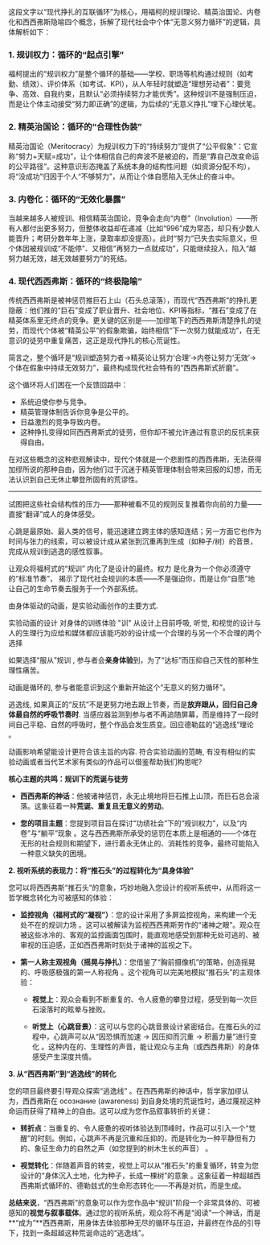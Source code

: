 这段文字以“现代挣扎的互联循环”为核心，用福柯的规训理论、精英治国论、内卷化和西西弗斯隐喻四个概念，拆解了现代社会中个体“无意义努力循环”的逻辑，具体解析如下：

### 1. 规训权力：循环的“起点引擎”
福柯提出的“规训权力”是整个循环的基础——学校、职场等机构通过规则（如考勤、绩效）、评价体系（如考试、KPI），从人年轻时就塑造“理想劳动者”：要竞争、高效、自我约束，且默认“必须持续努力才能优秀”。这种规训不是强制压迫，而是让个体主动接受“努力即正确”的逻辑，为后续的“无意义挣扎”埋下心理伏笔。

### 2. 精英治国论：循环的“合理性伪装”
精英治国论（Meritocracy）为规训权力下的“持续努力”提供了“公平假象”：它宣称“努力+天赋=成功”，让个体相信自己的奔波不是被迫的，而是“靠自己改变命运的公平路径”。这种意识形态掩盖了系统本身的结构性问题（如资源分配不均），将“没成功”归因于个人“不够努力”，从而让个体自愿陷入无休止的奋斗中。

### 3. 内卷化：循环的“无效化暴露”
当越来越多人被规训、相信精英治国论，竞争会走向“内卷”（Involution）——所有人都付出更多努力，但整体收益却在递减（比如“996”成为常态，却只有少数人能晋升；考研分数年年上涨，录取率却没提高）。此时“努力”已失去实际意义，但个体因被规训成“不能停”、又相信“再努力一点就成功”，只能继续投入，陷入“越努力越无效，越无效越要努力”的死结。

### 4. 现代西西弗斯：循环的“终极隐喻”
传统西西弗斯是被神惩罚推巨石上山（石头总滚落），而现代“西西弗斯”的挣扎更隐蔽：他们推的“巨石”变成了职业晋升、社会地位、KPI等指标，“推石”变成了在精英体系里无终点的竞争。更关键的区别是——加缪笔下的西西弗斯清楚挣扎的徒劳，而现代个体被“精英公平”的假象欺骗，始终相信“下一次努力就能成功”，在无意识的徒劳中重复痛苦，这正是现代挣扎的核心荒诞性。

简言之，整个循环是“规训塑造努力者→精英论让努力‘合理’→内卷让努力‘无效’→个体在假象中持续无效努力”，最终构成现代社会特有的“西西弗斯式折磨”。


这个循环将人们困在一个反馈回路中：

  

- 系统迫使你参与竞争。
- 精英管理体制告诉你竞争是公平的。
- 日益激烈的竞争导致内卷。
- 这种挣扎变得如同西西弗斯式的徒劳，但你却不被允许通过有意识的反抗来获得自由。

  

在对这些概念的这种悲观解读中，现代个体就是一个悲剧性的西西弗斯，无法获得加缪所说的那种自由，因为他们过于沉迷于精英管理体制会带来回报的幻想，而无法认识到自己无休止攀登所固有的荒谬性。



---

试图把这些社会结构性的压力——那种被看不见的规则反复推着你向前的力量——直接“翻译”成人的身体感受。

心跳是最原始、最人类的信号，能迅速建立跨主体的感知连结；另一方面它也作为时间与张力的线索，可以被设计成从紧张到沉重再到生成（如种子/树）的音景，完成从规训到逃逸的感性叙事。


让观众将福柯式的“规训” 内化了是设计的最终。权力 是化身为一个你必须遵守的“标准节奏”， 揭示了现代社会规训的本质——不是强迫你，而是让你“自愿”地让自己的生命节奏去服务于一个外部系统。

由身体驱动的动画，是实验动画创作的主要方式.


实验动画的设计 对身体的训练体验 "训" 
从设计上目前呼吸, 听觉, 和视觉的设计与人的生理行为应给和媒体都应该能巧妙的设计成一个合理的与另一个不合理的两个选择

  

如果选择“服从”规训 , 参与者会**亲身体验**到，为了“达标”而压抑自己天性的那种生理性痛苦。

动画是循环的, 参与者能意识到这个重新开始这个“无意义的努力循环”。

逃逸线, 如果真正的“反抗”不是更努力地去跟上节奏，而是**放弃跟从，回归自己身体最自然的呼吸节奏时**. 当感应器监测到参与者不再追随屏幕，而是维持了一段时间自己平稳、自然的呼吸时，整个作品会发生质变。回应德勒兹的“逃逸线”理论 。


动画影响希望能设计更符合该主旨的内容. 符合实验动画的范畴, 有没有相似的实验动画或者当代艺术家有类似的作品可以借鉴帮助我们构思呢?



**核心主题的共鸣：规训下的荒诞与徒劳**

- **西西弗斯的神话**：他被诸神惩罚，永无止境地将巨石推上山顶，而巨石总会滚落。这象征着一种**荒诞、重复且无意义的劳动**。
    
- **您的项目主题**：您提到项目旨在探讨“功绩社会”下的“规训权力”，以及“内卷”与“躺平”现象 。这与西西弗斯所承受的惩罚在本质上是相通的——个体在无形的社会规则和期望下，进行着永无休止的、消耗性的竞争，最终可能陷入一种意义缺失的困境。
    

**2. 视听系统的表现力：将“推石头”的过程转化为“具身体验”**

您可以将西西弗斯“推石头”的意象，巧妙地融入您设计的视听系统中，从而将这一哲学概念转化为可被感知的体验：

- **监控视角（福柯式的“凝视”）**：您的设计采用了多屏监控视角，来构建一个无处不在的规训力场 。这可以被解读为监视西西弗斯劳作的“诸神之眼”。观众在被这些冰冷的、客观的监控画面包围时，能直观地感受到那种无处可逃的、被审视的压迫感，正如西西弗斯时刻处于诸神的监视之下。
    
- **第一人称主观视角（摇晃与挣扎）**：您借鉴了“胸前摄像机”的策略，创造摇晃的、呼吸感极强的第一人称视角 。这个视角可以完美地模拟“推石头”的主观体验：
    
    - **视觉上**：观众会看到不断重复的、令人疲惫的攀登过程，感受到每一次巨石滚落时的眩晕与挫败。
        
    - **听觉上（心跳音景）**：这可以与您的心跳音景设计紧密结合。在推石头的过程中，心跳声可以从“因恐惧而加速 -> 因压抑而沉重 -> 积蓄力量”进行变化 。这种内在的、生理性的声音，能让观众与主角（或西西弗斯）的身体感受产生深度共情。
        

**3. 从“西西弗斯”到“逃逸线”的转化**

您的项目最终要引导观众探索“逃逸线” 。在西西弗斯的神话中，哲学家加缪认为，西西弗斯在 осознание (awareness) 到自身处境的荒诞性时，通过蔑视这种命运而获得了精神上的自由。这可以成为您作品叙事转折的关键：

- **转折点**：当重复的、令人疲惫的视听体验达到顶峰时，作品可以引入一个“觉醒”的时刻。例如，心跳声不再是沉重和压抑的，而是转化为一种平静但有力的、象征生命力的自然之声（如您提到的树木生长的声音） 。
    
- **视觉转化**：伴随着声音的转变，视觉上可以从“推石头”的重复循环，转变为您设计的“身体沉入土地，化为种子，长成一棵树”的意象 。这象征着一种超越西西弗斯式循环的、德勒兹式的生命形态转化——不再是对抗，而是生成。
    

**总结来说**，“西西弗斯”的意象可以作为您作品中“规训”阶段一个非常具体的、可被感知的**视觉与叙事载体**。通过您的视听系统，观众将不再是“阅读”一个神话，而是**“成为”**西西弗斯，用身体去体验那种无尽的循环与压迫，并最终在作品的引导下，找到一条超越这种荒诞命运的“逃逸线”。